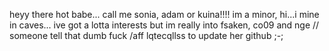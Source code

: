 heyy there hot babe...
call me sonia, adam or kuina!!!! im a minor, hi...i mine in caves...
ive got a lotta interests but im really into fsaken, co09 and nge //
someone tell that dumb fuck /aff lqtecqllss to update her github ;-;
